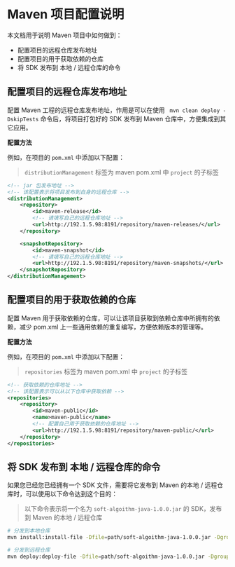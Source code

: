 # Maven 项目配置说明

本文档用于说明 Maven 项目中如何做到：

- 配置项目的远程仓库发布地址
- 配置项目的用于获取依赖的仓库
- 将 SDK 发布到 本地 / 远程仓库的命令

## 配置项目的远程仓库发布地址

配置 Maven 工程的远程仓库发布地址，作用是可以在使用 ` mvn clean deploy -DskipTests` 命令后，将项目打包好的 SDK 发布到 Maven 仓库中，方便集成到其它应用。

**配置方法**

例如，在项目的 `pom.xml` 中添加以下配置：

> `distributionManagement` 标签为 maven pom.xml 中 `project` 的子标签

```xml
<!-- jar 包发布地址 -->
<!-- 该配置表示将项目发布到自身的远程仓库 -->
<distributionManagement>
    <repository>
        <id>maven-release</id>
        <!-- 请填写自己的远程仓库地址 -->
        <url>http://192.1.5.98:8191/repository/maven-releases/</url>
    </repository>

    <snapshotRepository>
        <id>maven-snapshot</id>
        <!-- 请填写自己的远程仓库地址 -->
        <url>http://192.1.5.98:8191/repository/maven-snapshots/</url>
    </snapshotRepository>
</distributionManagement>
```

## 配置项目的用于获取依赖的仓库

配置 Maven 用于获取依赖的仓库，可以让该项目获取到依赖仓库中所拥有的依赖，减少 pom.xml 上一些通用依赖的重复编写，方便依赖版本的管理等。

**配置方法**

例如，在项目的 `pom.xml` 中添加以下配置：

> `repositories` 标签为 maven pom.xml 中 `project` 的子标签

```xml
<!-- 获取依赖的仓库地址 -->
<!-- 该配置表示可以从以下仓库中获取依赖 -->
<repositories>
    <repository>
        <id>maven-public</id>
        <name>maven-public</name>
        <!-- 配置自己用于获取依赖的仓库地址 -->
        <url>http://192.1.5.98:8191/repository/maven-public/</url>
    </repository>
</repositories>
```

## 将 SDK 发布到 本地 / 远程仓库的命令

如果您已经您已经拥有一个 SDK 文件，需要将它发布到 Maven 的本地 / 远程仓库时，可以使用以下命令达到这个目的：

> 以下命令表示将一个名为 `soft-algoithm-java-1.0.0.jar` 的 SDK，发布到  Maven 的本地 / 远程仓库

```sh
# 分发到本地仓库
mvn install:install-file -Dfile=path/soft-algoithm-java-1.0.0.jar -DgroupId=soft.algorithm -DartifactId= soft-algoithm-java -Dversion=1.0.0 -DgeneratePom=true

# 分发到远程仓库
mvn deploy:deploy-file -Dfile=path/soft-algoithm-java-1.0.0.jar -DgroupId=soft.algorithm -DartifactId= soft-algoithm-java -Dversion=1.0.0 -Dpackage=jar  -DrepositoryId=maven-release -Durl= http://repo.example.com:8191/repository/maven-releases
```

